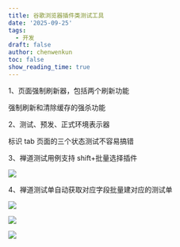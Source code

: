 ```yaml
---
title: 谷歌浏览器插件类测试工具
date: '2025-09-25'
tags:
  - 开发
draft: false
author: chenwenkun
toc: false
show_reading_time: true
---
```

1、页面强制刷新器，包括两个刷新功能

强制刷新和清除缓存的强杀功能

2、测试、预发、正式环境表示器

标识 tab 页面的三个状态测试不容易搞错

3、禅道测试用例支持 shift+批量选择插件

![](https://prod-files-secure.s3.us-west-2.amazonaws.com/c205fb54-92b2-4987-8be3-972b67d27acc/7ca8990d-2ef0-4ad6-8256-c807dbb8b3d5/image.png?X-Amz-Algorithm=AWS4-HMAC-SHA256&X-Amz-Content-Sha256=UNSIGNED-PAYLOAD&X-Amz-Credential=ASIAZI2LB4664YMXSMHI%2F20251017%2Fus-west-2%2Fs3%2Faws4_request&X-Amz-Date=20251017T005023Z&X-Amz-Expires=3600&X-Amz-Security-Token=IQoJb3JpZ2luX2VjEPD%2F%2F%2F%2F%2F%2F%2F%2F%2F%2FwEaCXVzLXdlc3QtMiJHMEUCIAaegldrZqs%2BLt4cnc43ms05AzTANG4LAnUWLyfQruaiAiEAwYon6Whuqy0QmmEoHBzhx08Kc91ur9VxU0%2B07ocDhqYqiAQImf%2F%2F%2F%2F%2F%2F%2F%2F%2F%2FARAAGgw2Mzc0MjMxODM4MDUiDG0LoCcvnt1dqryaHircA2QcNMwrdeEgQsHGs%2BkgH9kIiAkDAt8aNK5m8iQTXzCQy5P0p%2Fwn%2FDkVVdwfTSKZdhPjoAUt0n3rwUfxeudru9HnV2rTdLiasiZVijoBmMOtD5Oj55ZcYH%2Bh2on1A0eiR6hXoh3mLDeGRs9K2J%2Bwrde0lsB1xJHNaS4NVTaFyH1aPpZFY4MQi5%2FJWQfUNGWx5DBUEQd51XyW4KEtyh4Pm5T7bE5EC8duL9n3j6BNlmZoOo%2Ft5phJY%2FyM%2BsLhNo%2BHV8NsuOwNPUGgpWLIsFMvE1qi0m2zEPRH4Dnjo1p2NUXmIKsS7SaciYmcaXI1S47moDmU2IKVmitPo8A%2B%2B7zl9eS5896HDa%2FN1RP4zhpBEkivo187jUPKS4RkQSUpI75pE2ll5G9ye4mSpr4BeEdo1pVtoAmZMwgDLb9hFWaxryEq228DqmlWzFmxn4Qu8Ish8wRqlFjo97FZN8940r3Skle1woZEPsRkmODubIHNRiq3uHUkPw%2B9UPQC40zxmYmG1e%2F4SR0rTym%2BLqQZPlp%2FJ9zEcj4OGHKQBdC0JKJOqdbbRZJ%2FRxoUz4lOHWv%2FJhuNWWOCqx4e8uRp%2BcrZz1QZ%2BGHobDmwKQDx5SMrc5m%2BEnO01WIw64DtvQGK1D%2FjMLyRxscGOqUBTnPkPkQ9rdQfk8DEBGLMpOdxjiOQT5bS1omQZotBpCCiPtpDnkPc4n4iFxKsvz84FWz7nICmqnTFYK9YW4x9qIgUtJrkfSTh8HHeV1JlL84gUPx6FAvFlkydzrrXnv5bN%2Bfe9WQzvOc1aW2%2BtWILDgW8ypZpIC9O0hcs2uGeGbDQlefMm1eIPutu6N45h9%2B%2FRz26hcAN%2FU%2FVwnpnTzFlrdOjJNDK&X-Amz-Signature=2650740774e1ae6339aec354784308298b3aaa115ed9a5a3b444bba51352c7e3&X-Amz-SignedHeaders=host&x-amz-checksum-mode=ENABLED&x-id=GetObject)

4、禅道测试单自动获取对应字段批量建对应的测试单

![](https://prod-files-secure.s3.us-west-2.amazonaws.com/c205fb54-92b2-4987-8be3-972b67d27acc/1ea39b01-dd1c-4a56-bb09-4fe87447f5c7/image.png?X-Amz-Algorithm=AWS4-HMAC-SHA256&X-Amz-Content-Sha256=UNSIGNED-PAYLOAD&X-Amz-Credential=ASIAZI2LB4664YMXSMHI%2F20251017%2Fus-west-2%2Fs3%2Faws4_request&X-Amz-Date=20251017T005023Z&X-Amz-Expires=3600&X-Amz-Security-Token=IQoJb3JpZ2luX2VjEPD%2F%2F%2F%2F%2F%2F%2F%2F%2F%2FwEaCXVzLXdlc3QtMiJHMEUCIAaegldrZqs%2BLt4cnc43ms05AzTANG4LAnUWLyfQruaiAiEAwYon6Whuqy0QmmEoHBzhx08Kc91ur9VxU0%2B07ocDhqYqiAQImf%2F%2F%2F%2F%2F%2F%2F%2F%2F%2FARAAGgw2Mzc0MjMxODM4MDUiDG0LoCcvnt1dqryaHircA2QcNMwrdeEgQsHGs%2BkgH9kIiAkDAt8aNK5m8iQTXzCQy5P0p%2Fwn%2FDkVVdwfTSKZdhPjoAUt0n3rwUfxeudru9HnV2rTdLiasiZVijoBmMOtD5Oj55ZcYH%2Bh2on1A0eiR6hXoh3mLDeGRs9K2J%2Bwrde0lsB1xJHNaS4NVTaFyH1aPpZFY4MQi5%2FJWQfUNGWx5DBUEQd51XyW4KEtyh4Pm5T7bE5EC8duL9n3j6BNlmZoOo%2Ft5phJY%2FyM%2BsLhNo%2BHV8NsuOwNPUGgpWLIsFMvE1qi0m2zEPRH4Dnjo1p2NUXmIKsS7SaciYmcaXI1S47moDmU2IKVmitPo8A%2B%2B7zl9eS5896HDa%2FN1RP4zhpBEkivo187jUPKS4RkQSUpI75pE2ll5G9ye4mSpr4BeEdo1pVtoAmZMwgDLb9hFWaxryEq228DqmlWzFmxn4Qu8Ish8wRqlFjo97FZN8940r3Skle1woZEPsRkmODubIHNRiq3uHUkPw%2B9UPQC40zxmYmG1e%2F4SR0rTym%2BLqQZPlp%2FJ9zEcj4OGHKQBdC0JKJOqdbbRZJ%2FRxoUz4lOHWv%2FJhuNWWOCqx4e8uRp%2BcrZz1QZ%2BGHobDmwKQDx5SMrc5m%2BEnO01WIw64DtvQGK1D%2FjMLyRxscGOqUBTnPkPkQ9rdQfk8DEBGLMpOdxjiOQT5bS1omQZotBpCCiPtpDnkPc4n4iFxKsvz84FWz7nICmqnTFYK9YW4x9qIgUtJrkfSTh8HHeV1JlL84gUPx6FAvFlkydzrrXnv5bN%2Bfe9WQzvOc1aW2%2BtWILDgW8ypZpIC9O0hcs2uGeGbDQlefMm1eIPutu6N45h9%2B%2FRz26hcAN%2FU%2FVwnpnTzFlrdOjJNDK&X-Amz-Signature=d95baae97317dc57f4f89e9bbfd48b2893e450a5bd6554c98f6b906a0b44b0ac&X-Amz-SignedHeaders=host&x-amz-checksum-mode=ENABLED&x-id=GetObject)

![](https://prod-files-secure.s3.us-west-2.amazonaws.com/c205fb54-92b2-4987-8be3-972b67d27acc/fa727f1d-546c-42aa-9508-d8d3d1275bcd/image.png?X-Amz-Algorithm=AWS4-HMAC-SHA256&X-Amz-Content-Sha256=UNSIGNED-PAYLOAD&X-Amz-Credential=ASIAZI2LB4664YMXSMHI%2F20251017%2Fus-west-2%2Fs3%2Faws4_request&X-Amz-Date=20251017T005023Z&X-Amz-Expires=3600&X-Amz-Security-Token=IQoJb3JpZ2luX2VjEPD%2F%2F%2F%2F%2F%2F%2F%2F%2F%2FwEaCXVzLXdlc3QtMiJHMEUCIAaegldrZqs%2BLt4cnc43ms05AzTANG4LAnUWLyfQruaiAiEAwYon6Whuqy0QmmEoHBzhx08Kc91ur9VxU0%2B07ocDhqYqiAQImf%2F%2F%2F%2F%2F%2F%2F%2F%2F%2FARAAGgw2Mzc0MjMxODM4MDUiDG0LoCcvnt1dqryaHircA2QcNMwrdeEgQsHGs%2BkgH9kIiAkDAt8aNK5m8iQTXzCQy5P0p%2Fwn%2FDkVVdwfTSKZdhPjoAUt0n3rwUfxeudru9HnV2rTdLiasiZVijoBmMOtD5Oj55ZcYH%2Bh2on1A0eiR6hXoh3mLDeGRs9K2J%2Bwrde0lsB1xJHNaS4NVTaFyH1aPpZFY4MQi5%2FJWQfUNGWx5DBUEQd51XyW4KEtyh4Pm5T7bE5EC8duL9n3j6BNlmZoOo%2Ft5phJY%2FyM%2BsLhNo%2BHV8NsuOwNPUGgpWLIsFMvE1qi0m2zEPRH4Dnjo1p2NUXmIKsS7SaciYmcaXI1S47moDmU2IKVmitPo8A%2B%2B7zl9eS5896HDa%2FN1RP4zhpBEkivo187jUPKS4RkQSUpI75pE2ll5G9ye4mSpr4BeEdo1pVtoAmZMwgDLb9hFWaxryEq228DqmlWzFmxn4Qu8Ish8wRqlFjo97FZN8940r3Skle1woZEPsRkmODubIHNRiq3uHUkPw%2B9UPQC40zxmYmG1e%2F4SR0rTym%2BLqQZPlp%2FJ9zEcj4OGHKQBdC0JKJOqdbbRZJ%2FRxoUz4lOHWv%2FJhuNWWOCqx4e8uRp%2BcrZz1QZ%2BGHobDmwKQDx5SMrc5m%2BEnO01WIw64DtvQGK1D%2FjMLyRxscGOqUBTnPkPkQ9rdQfk8DEBGLMpOdxjiOQT5bS1omQZotBpCCiPtpDnkPc4n4iFxKsvz84FWz7nICmqnTFYK9YW4x9qIgUtJrkfSTh8HHeV1JlL84gUPx6FAvFlkydzrrXnv5bN%2Bfe9WQzvOc1aW2%2BtWILDgW8ypZpIC9O0hcs2uGeGbDQlefMm1eIPutu6N45h9%2B%2FRz26hcAN%2FU%2FVwnpnTzFlrdOjJNDK&X-Amz-Signature=9fa157f9ac1c4baa011602a227272c9dce741b824522868b194d26e380ff7aa7&X-Amz-SignedHeaders=host&x-amz-checksum-mode=ENABLED&x-id=GetObject)

![](https://prod-files-secure.s3.us-west-2.amazonaws.com/c205fb54-92b2-4987-8be3-972b67d27acc/2a374ca8-3be3-4978-8ee1-2331f1db0267/image.png?X-Amz-Algorithm=AWS4-HMAC-SHA256&X-Amz-Content-Sha256=UNSIGNED-PAYLOAD&X-Amz-Credential=ASIAZI2LB4664YMXSMHI%2F20251017%2Fus-west-2%2Fs3%2Faws4_request&X-Amz-Date=20251017T005023Z&X-Amz-Expires=3600&X-Amz-Security-Token=IQoJb3JpZ2luX2VjEPD%2F%2F%2F%2F%2F%2F%2F%2F%2F%2FwEaCXVzLXdlc3QtMiJHMEUCIAaegldrZqs%2BLt4cnc43ms05AzTANG4LAnUWLyfQruaiAiEAwYon6Whuqy0QmmEoHBzhx08Kc91ur9VxU0%2B07ocDhqYqiAQImf%2F%2F%2F%2F%2F%2F%2F%2F%2F%2FARAAGgw2Mzc0MjMxODM4MDUiDG0LoCcvnt1dqryaHircA2QcNMwrdeEgQsHGs%2BkgH9kIiAkDAt8aNK5m8iQTXzCQy5P0p%2Fwn%2FDkVVdwfTSKZdhPjoAUt0n3rwUfxeudru9HnV2rTdLiasiZVijoBmMOtD5Oj55ZcYH%2Bh2on1A0eiR6hXoh3mLDeGRs9K2J%2Bwrde0lsB1xJHNaS4NVTaFyH1aPpZFY4MQi5%2FJWQfUNGWx5DBUEQd51XyW4KEtyh4Pm5T7bE5EC8duL9n3j6BNlmZoOo%2Ft5phJY%2FyM%2BsLhNo%2BHV8NsuOwNPUGgpWLIsFMvE1qi0m2zEPRH4Dnjo1p2NUXmIKsS7SaciYmcaXI1S47moDmU2IKVmitPo8A%2B%2B7zl9eS5896HDa%2FN1RP4zhpBEkivo187jUPKS4RkQSUpI75pE2ll5G9ye4mSpr4BeEdo1pVtoAmZMwgDLb9hFWaxryEq228DqmlWzFmxn4Qu8Ish8wRqlFjo97FZN8940r3Skle1woZEPsRkmODubIHNRiq3uHUkPw%2B9UPQC40zxmYmG1e%2F4SR0rTym%2BLqQZPlp%2FJ9zEcj4OGHKQBdC0JKJOqdbbRZJ%2FRxoUz4lOHWv%2FJhuNWWOCqx4e8uRp%2BcrZz1QZ%2BGHobDmwKQDx5SMrc5m%2BEnO01WIw64DtvQGK1D%2FjMLyRxscGOqUBTnPkPkQ9rdQfk8DEBGLMpOdxjiOQT5bS1omQZotBpCCiPtpDnkPc4n4iFxKsvz84FWz7nICmqnTFYK9YW4x9qIgUtJrkfSTh8HHeV1JlL84gUPx6FAvFlkydzrrXnv5bN%2Bfe9WQzvOc1aW2%2BtWILDgW8ypZpIC9O0hcs2uGeGbDQlefMm1eIPutu6N45h9%2B%2FRz26hcAN%2FU%2FVwnpnTzFlrdOjJNDK&X-Amz-Signature=637548d183cb804a90b23bfb3a753a095eae6a6004c651584a552635a45077de&X-Amz-SignedHeaders=host&x-amz-checksum-mode=ENABLED&x-id=GetObject)
